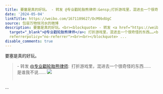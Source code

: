 ```yaml
---
title: 要塞是真的好玩。 - 转发 @专业戳轮胎熊律师:&ensp;打折游戏里，混进去一个很奇怪的东西……是谁我不说…… [图片]
date: '2024-05-04'
linkTitle: https://weibo.com/1671109627/OcM9bdUgC
source: 包容万物恒河水的微博
description: 要塞是真的好玩。<br><blockquote> - 转发 <a href="https://weibo.com/1471143571"
  target="_blank">@专业戳轮胎熊律师</a>: 打折游戏里，混进去一个很奇怪的东西……<br>是谁我不说…… <img style="" src="https://tvax4.sinaimg.cn/large/57afde93gy1hpdw60chumj20qu0gje02.jpg"
  referrerpolicy="no-referrer"><br><br></blockquote> ...
disable_comments: true
---
```

要塞是真的好玩。<br><blockquote> - 转发 <a href="https://weibo.com/1471143571" target="_blank">@专业戳轮胎熊律师</a>: 打折游戏里，混进去一个很奇怪的东西……<br>是谁我不说…… <img style="" src="https://tvax4.sinaimg.cn/large/57afde93gy1hpdw60chumj20qu0gje02.jpg" referrerpolicy="no-referrer"><br><br></blockquote> ...